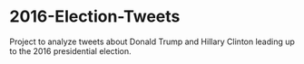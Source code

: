 # 2016-Election-Tweets
Project to analyze tweets about Donald Trump and Hillary Clinton leading up to the 2016 presidential election.
